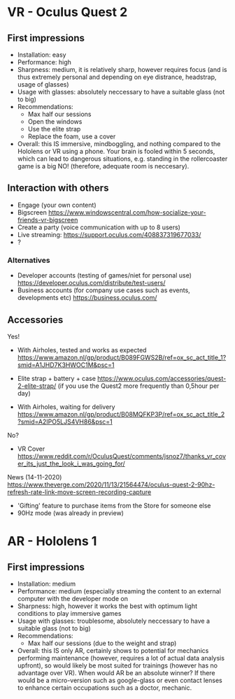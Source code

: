 # VR - Oculus Quest 2 

## First impressions
- Installation: easy
- Performance: high
- Sharpness: medium, it is relatively sharp, however requires focus (and is thus extremely personal and depending on eye distrance, headstrap, usage of glasses)
- Usage with glasses: absolutely neccessary to have a suitable glass (not to big)
- Recommendations:
   - Max half our sessions
   - Open the windows
   - Use the elite strap
   - Replace the foam, use a cover
- Overall: this IS immersive, mindboggling, and nothing compared to the Hololens or VR using a phone. Your brain is fooled within 5 seconds, which can lead to 
dangerous situations, e.g. standing in the rollercoaster game is a big NO! (therefore, adequate room is neccesary).


## Interaction with others

- Engage (your own content) 
- Bigscreen
https://www.windowscentral.com/how-socialize-your-friends-vr-bigscreen
- Create a party (voice communication with up to 8 users)
- Live streaming: https://support.oculus.com/408837319677033/
- ?


### Alternatives
- Developer accounts (testing of games/niet for personal use)
https://developer.oculus.com/distribute/test-users/ 
- Business accounts (for company use cases such as events, developments etc)
https://business.oculus.com/ 

## Accessories

Yes!
- With Airholes, tested and works as expected
https://www.amazon.nl/gp/product/B089FGWS2B/ref=ox_sc_act_title_1?smid=A1JHD7K3HWOC1M&psc=1 

- Elite strap + battery + case
https://www.oculus.com/accessories/quest-2-elite-strap/ (if you use the Quest2 more frequently than 0,5hour per day)

- With Airholes, waiting for delivery
https://www.amazon.nl/gp/product/B08MQFKP3P/ref=ox_sc_act_title_2?smid=A2IPO5LJS4VH86&psc=1 

No?
- VR Cover
https://www.reddit.com/r/OculusQuest/comments/jsnoz7/thanks_vr_cover_its_just_the_look_i_was_going_for/

News (14-11-2020)
https://www.theverge.com/2020/11/13/21564474/oculus-quest-2-90hz-refresh-rate-link-move-screen-recording-capture
- 'Gifting' feature to purchase items from the Store for someone else
- 90Hz mode (was already in preview)


# AR - Hololens 1

## First impressions
- Installation: medium
- Performance: medium (especially streaming the content to an external computer with the developer mode on
- Sharpness: high, however it works the best with optimum light conditions to play immersive games
- Usage with glasses: troublesome, absolutely neccessary to have a suitable glass (not to big)
- Recommendations:
   - Max half our sessions (due to the weight and strap)
- Overall: this IS only AR, certainly shows to potential for mechanics performing maintenance (however, requires a lot of actual data analysis upfront), so would likely be most suited for trainings (however has no advantage over VR). When would AR be an absolute winner? If there would be a micro-version such as google-glass or even contact lenses to enhance certain occupations such as a doctor, mechanic.
